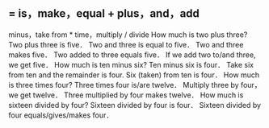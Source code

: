=
is，make，equal
+
plus，and，add
-
minus，take from
*
time，multiply
/
divide
How much is two plus three?
Two plus three is five．
Two and three is equal to five．
Two and three makes five．
Two added to three equals five．
If we add two to/and three, we get five．
How much is ten minus six?
Ten minus six is four．
Take six from ten and the remainder is four.
Six (taken) from ten is four．
How much is three times four?
Three times four is/are twelve．
Multiply three by four，we get twelve．
Three multiplied by four makes twelve．
How much is sixteen divided by four?
Sixteen divided by four is four．
Sixteen divided by four equals/gives/makes four．
